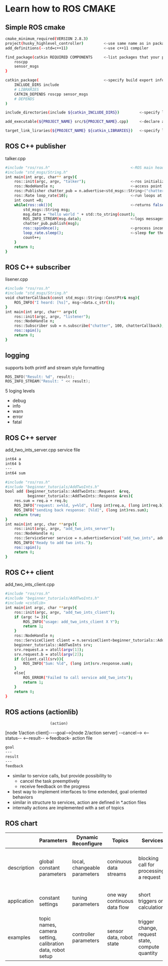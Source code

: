 # Learn how to ROS CMAKE

## Simple ROS cmake
```bash
cmake_minimum_required(VERSION 2.8.3)
project(husky_highlevel_controller)			<-use same name as in package.xml
add_definitions(--std=c++11)				<-use c++11 compiler

find_package(catkin REQUIRED COMPONENTS		<-list packages that your package requires to build, have to be listed in package.xml 
	roscpp
	sensor_msgs
}

catkin_package(								<-specify build export info
	INCLUDE_DIRS include
	# LIBRARIES
	CATKIN_DEPENDS roscpp sensor_msgs
	# DEPENDS
)

include_directories(include ${catkin_INCLUDE_DIRS})			<-specify locations of header files

add_executable(${PROJECT_NAME} src/${PROJECT_NAME}.cpp)		<-declare a c++ executable

target_link_liraries(${PROJECT_NAME} ${catkin_LIBRARIES})	<-specify libraries to link the executable against
```

## ROS C++ publisher
talker.cpp
```bash
#include "ros/ros.h"									<-ROS main header file
#include "std_msgs/String.h"
int main(int argc, char** argv){
	ros::init(argc, argv, "talker");					<-ros initialize
	ros::NodeHandle n;									<-access point for communications with ROS system
	ros::Publisher chatter_pub = n.advertise<std_msgs::String>("chatter", 100);		<-topic chatter, need matching name, queue of 100
	ros::Rate loop_rate(10);							<-run loops at desired frequency in Hz
	int count =0;
	while(ros::ok()){									<-returns false if SIGINT is received (ctrl c) or ros::shutdown()
		std_msgs::String msg;
		msg.data = "hello world " + std::to_string(count);
		ROS_INFO_STREAM(msg.data);						<-logs messages to filesystem
		chatter_pub.publish(msg);
		ros::spinOnce();								<-process incoming messages via callbacks
		loop_rate.sleep();								<-sleep for the remaining time to get desired Hz
		count++;
	}
	return 0;
}
```

## ROS C++ subscriber
lisener.cpp
```bash
#include "ros/ros.h"
#include "std_msgs/String.h"
void chatterCallback(const std_msgs::String::ConstPtr& msg){				<-when message is received, callback function is called
	ROS_INFO("I heard: [%s]", msg->data.c_str());
}
int main(int argc, char** argv){
	ros::init(argc, argv, "listener");
	ros::NodeHandle n;
	ros::Subscriber sub = n.subscribe("chatter", 100, chatterCallback);		<-topic, queue_size, callback_function
	ros::spin();															<-processes callback until node shutdown
	return 0;
}
```

## logging
supports both printf and stream style formatting
```c++
ROS_INFO("Result: %d", result);
ROS_INFO_STREAM("Result: " << result);
```
5 loging levels

* debug
* info
* warn
* error
* fatal

## ROS C++ server
add_two_ints_server.cpp
service file
```bash
int64 a
int64 b
---
int64 sum
```
```bash
#include "ros/ros.h"
#include "beginner_tutorials/AddTwoInts.h"
bool add (beginner_tutorials::AddTwoInts::Request  &req,					<-when service request is received, callback function is called with request as arg
		  beginner_tutorials::AddTwoInts::Response &res){
	res.sum = req.a + req.b;												<-fill in response to req arg
    ROS_INFO("request: x=%ld, y=%ld", (long int)req.a, (long int)req.b);
    ROS_INFO("sending back response: [%ld]", (long int)res.sum);
    return true;															<-return true to indicate that it has executed properly
} 
int main(int argc, char **argv){
	ros::init(argc, argv, "add_two_ints_server");
    ros::NodeHandle n;
    ros::ServiceServer service = n.advertiseService("add_two_ints", add);	<-advertise(sevice_name, callback_function)
    ROS_INFO("Ready to add two ints.");
    ros::spin(); 
    return 0;
}
```

## ROS C++ client
add_two_ints_client.cpp
```bash
#include "ros/ros.h"
#include "beginner_tutorials/AddTwoInts.h"
#include <cstdlib> 
int main(int argc, char **argv){
	ros::init(argc, argv, "add_two_ints_client");
    if (argc != 3){
		ROS_INFO("usage: add_two_ints_client X Y");
        return 1;
    }
    ros::NodeHandle n;
    ros::ServiceClient client = n.serviceClient<beginner_tutorials::AddTwoInts>("add_two_ints");	<-serviceClient<service_type>(service_name)
    beginner_tutorials::AddTwoInts srv;																<-create service request contents service.request
    srv.request.a = atoll(argv[1]);
    srv.request.b = atoll(argv[2]);
    if (client.call(srv)){																			<-call service with client.call(service)
		ROS_INFO("Sum: %ld", (long int)srv.response.sum);											<-response is stored in service response
    }
    else{
		ROS_ERROR("Failed to call service add_two_ints");
        return 1;
    } 
    return 0;
}
```

## ROS actions (actionlib)
					    (action)
[node 1/action client]----goal-->[node 2/action server]
					  --cancel-->
					  <--status--
					  <--result--
					  <-feedback-
action file
```bash
goal
---
result
---
feedback
```

* similar to service calls, but provide possibility to
  * cancel the task preemptively
  * receive feedback on the progress
* best way to implement interfaces to time extended, goal oriented behaviors
* similar in structure to services, action are defined in *.action files
* internally actions are implemented with a set of topics

## ROS chart
|        | Parameters | Dynamic Reconfigure | Topics | Services | Actions |
| --- | --- | --- | --- | --- | --- |
|description| global constant parameters | local, changeable parameters | coninuous data streams | blocking call for processing a request | non blocking preemptable goal oriented tasks
|application| constant settings | tuning parameters | one way continuous data flow | short triggers or calculations | task executions and robot actions |
|examples| topic names, camera setting, calibration data, robot setup | controller parameters | sensor data, robot state | trigger change, request state, compute quantity | navigation, grasping, motion execution |
